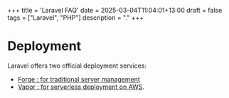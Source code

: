 +++
title = 'Laravel FAQ'
date = 2025-03-04T11:04:01+13:00
draft = false
tags = ["Laravel", "PHP"]
description = "."
+++


# Deployment

Laravel offers two official deployment services: 
* [Forge : for traditional server management](https://forge.laravel.com/) 
* [Vapor :  for serverless deployment on AWS](https://vapor.laravel.com/).
